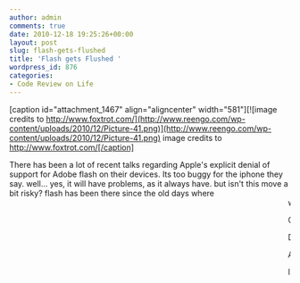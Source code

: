 ```yaml
---
author: admin
comments: true
date: 2010-12-18 19:25:26+00:00
layout: post
slug: flash-gets-flushed
title: 'Flash gets Flushed '
wordpress_id: 876
categories:
- Code Review on Life
---
```


[caption id="attachment_1467" align="aligncenter" width="581"][![image credits to http://www.foxtrot.com/](http://www.reengo.com/wp-content/uploads/2010/12/Picture-41.png)](http://www.reengo.com/wp-content/uploads/2010/12/Picture-41.png) image credits to http://www.foxtrot.com/[/caption]

There has been a lot of recent talks regarding Apple's explicit denial of support for Adobe flash on their devices. Its too buggy for the iphone they say. well... yes, it will have problems, as it always have. but isn't this move a bit risky? flash has been there since the old days where <marquee> was still cool. Flash revolutionised the way we access content on the web. provided us with videos, interactive websites and games, tons of games! over the years, it may have been hundreds of thousands of these content are still served using Flash. and with this recent gutsy move by Apple, they could be missing out of almost half of the internet.

One of the reasons why Adobe Flash got flushed  was probably because its a proprietary software. no one would be able to make their own advancement with the flash player except for Adobe themselves. they control the features, they innovate on their own, build on their own and publish on their own. One cant really develop their own Flash player, but isn't this similar to what Apple is doing? Do we smell monopoly here?

Disallowing Flash on Apple devices will definitely flush communities of Flash Developers wanting to develop apps for Apple devices. they will need to get out of ActionScript and start learning Objective-C which eventually grow the Apple Developers community. Sadly, as a flash developer myself, it would be very expensive to switch. For starters, I would need to buy a Mac, since ObjectiveC is an 'Apple Language' it will run on Mac OS... this will cause so much pain to the wallet.

Adobe AIR  is a good desktop runtime that can be used for mobile devices. This can still make flash content run on Apple devices, but it still needs to be migrated. and it has to be a native app. With the hundreds of thousands of flash based apps out there, its virtually impossible.

I still love developing on Flash using ActionScript. I still think that its still the best language I've worked on since I learned how to code. But as of writing, I am more inclined to working with HTML5, and I guess its inevitable. The internet is rapidly evolving and as developers, we need to adapt rapidly as well. So what if Flash got flushed by Apple? At least, it gave us flash developers an opportunity to learn something new... and expensive. :D


